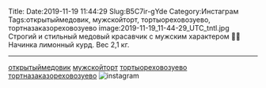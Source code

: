 Title:
Date:2019-11-19 11:44:29
Slug:B5C7ir-gYde
Category:Инстаграм
Tags:открытыймедовик, мужскойторт, тортыореховозуево, тортназаказореховозуево
image:2019-11-19_11-44-29_UTC_tntl.jpg
Строгий и стильный медовый красавчик с мужским характером 🧔😉
Начинка лимонный курд.
Вес 2,1 кг.
________________________
[открытыймедовик]({tag}открытыймедовик)
[мужскойторт]({tag}мужскойторт) [тортыореховозуево]({tag}тортыореховозуево) [тортназаказореховозуево]({tag}тортназаказореховозуево)
![instagram]({attach}images/2019-11-19_11-44-29_UTC.jpg)
